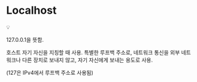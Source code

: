 # Localhost

<aside>
💡

127.0.0.1을 뜻함.

호스트 자기 자신을 지칭할 때 사용.
특별한 루프백 주소로, 네트워크 통신을 외부 네트워크나 다른 장치로 보내지 않고, 자기 자신에게 보내는 용도로 사용.

(127은 IPv4에서 루프백 주소로 사용됨)

</aside>